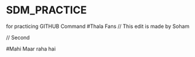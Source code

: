 # SDM_PRACTICE
for practicing GITHUB Command
#Thala Fans
// This edit is made by Soham

// Second

#Mahi Maar raha hai 